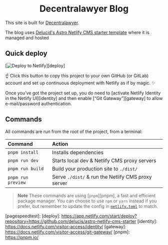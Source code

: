 <h1 align="center">Decentralawyer Blog</h1>

This site is built for [Decentralawyer][twitter].

The blog uses [Delucid's Astro Netlify CMS starter template][template] where it is managed and hosted

## Quick deploy

[![Deploy to Netlify](https://www.netlify.com/img/deploy/button.svg)][deploy]

☝️ Click this button to copy this project to your own GitHub (or GitLab)
account and set up continuous deployment with Netlify as if by magic. ✨

Once you’ve got the project set up, you do need to
[activate Netlify Identity in the Netlify UI][identity] and then enable
[“Git Gateway”][gateway] to allow e-mail/password authentication.

## Commands

All commands are run from the root of the project, from a terminal:

| Command            | Action                                             |
| :----------------- | :------------------------------------------------- |
| `pnpm install`     | Installs dependencies                              |
| `pnpm run dev`     | Starts local dev & Netlify CMS proxy servers       |
| `pnpm run build`   | Build your production site to `./dist/`            |
| `pnpm run preview` | Serve `./dist/` & run the Netlify CMS proxy server |

> **Note**
> These commands are using [`pnpm`][pnpm], a fast and efficient package manager.
> You can choose to use `npm` or `yarn` instead if you prefer, but remember to update the config in [`netlify.toml`](netlify.toml) to match.

[twitter]: https://twitter.com/Decentralawyer?ref_src=twsrc%5Egoogle%7Ctwcamp%5Eserp%7Ctwgr%5Eauthor
[template]: https://github.com/delucis/astro-netlify-cms-starter
[pagespeedtest]: 
[deploy]: https://app.netlify.com/start/deploy?repository=https://github.com/delucis/astro-netlify-cms-starter
[identity]: https://docs.netlify.com/visitor-access/identity/
[gateway]: https://docs.netlify.com/visitor-access/git-gateway/
[pnpm]: https://pnpm.io/
